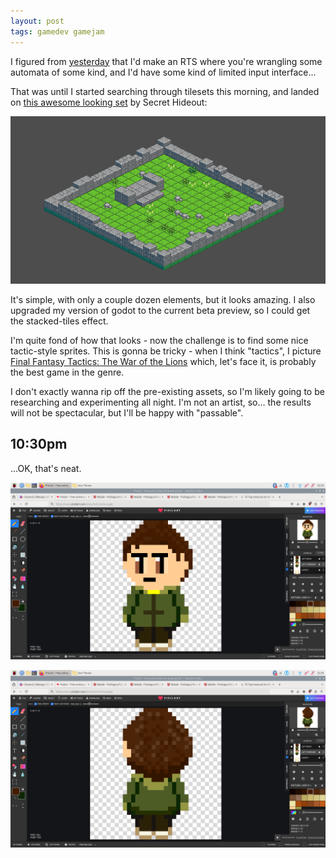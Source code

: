 ```yaml
---
layout: post
tags: gamedev gamejam
---
```


I figured from [yesterday](/2024/07/06/The-Iron-Throne) that I'd make an RTS where you're wrangling some automata of some kind, and I'd have some kind of limited input interface...

<!--more-->

That was until I started searching through tilesets this morning, and landed on [this awesome looking set](https://secrethideout.itch.io/iso-tactics-tileset-isometric-level-kit) by Secret Hideout:

![iron throne altar](/assets/2024-07-07-iron-throne-altar.png)

It's simple, with only a couple dozen elements, but it looks amazing. I also upgraded my version of godot to the current beta preview, so I could get the stacked-tiles effect.

I'm quite fond of how that looks - now the challenge is to find some nice tactic-style sprites. This is gonna be tricky - when I think "tactics", I picture [Final Fantasy Tactics: The War of the Lions](https://en.wikipedia.org/wiki/Final_Fantasy_Tactics:_The_War_of_the_Lions) which, let's face it, is probably the best game in the genre.

I don't exactly wanna rip off the pre-existing assets, so I'm likely going to be researching and experimenting all night. I'm not an artist, so... the results will not be spectacular, but I'll be happy with "passable".

## 10:30pm

...OK, that's neat.

![character-green-front](/assets/2024-07-07-character-green-front.png)

![character-green-back](/assets/2024-07-07-character-green-back.png)
